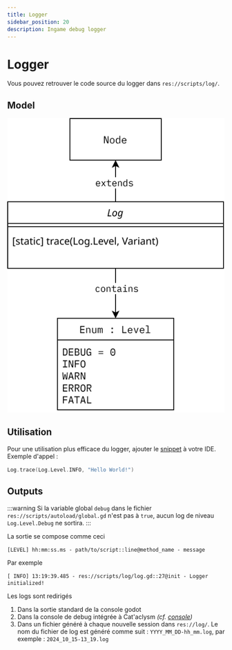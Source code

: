 ```yaml
---
title: Logger
sidebar_position: 20
description: Ingame debug logger
---
```


# Logger

Vous pouvez retrouver le code source du logger dans `res://scripts/log/`.


## Model

![logger model](/assets/logger.drawio.svg)


## Utilisation

Pour une utilisation plus efficace du logger, ajouter le [snippet](./snippets.md#trace-log) à votre IDE.
Exemple d'appel :
```go
Log.trace(Log.Level.INFO, "Hello World!")
```

## Outputs

:::warning
Si la variable global `debug` dans le fichier `res://scripts/autoload/global.gd` n'est pas à `true`, aucun log de niveau `Log.Level.Debug` ne sortira.
:::

La sortie se compose comme ceci
```log
[LEVEL] hh:mm:ss.ms - path/to/script::line@method_name - message
```

Par exemple
```log
[ INFO] 13:19:39.485 - res://scripts/log/log.gd::27@init - Logger initialized!
```

Les logs sont redirigés
1. Dans la sortie standard de la console godot
2. Dans la console de debug intégrée à Cat'aclysm _(cf. [console](./console.md))_
3. Dans un fichier généré à chaque nouvelle session dans `res://log/`. Le nom du fichier de log est généré comme suit : `YYYY_MM_DD-hh_mm.log`, par exemple : `2024_10_15-13_19.log`

